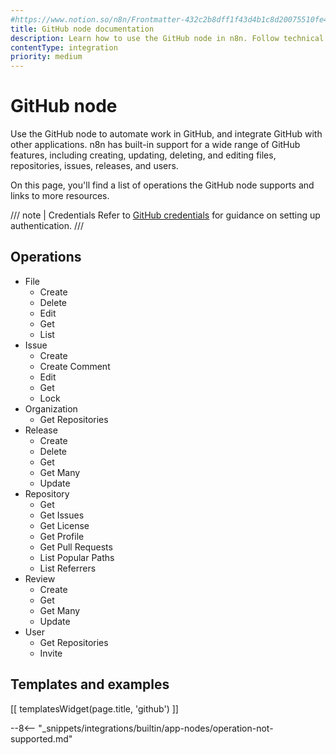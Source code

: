 ```yaml
---
#https://www.notion.so/n8n/Frontmatter-432c2b8dff1f43d4b1c8d20075510fe4
title: GitHub node documentation
description: Learn how to use the GitHub node in n8n. Follow technical documentation to integrate GitHub node into your workflows.
contentType: integration
priority: medium
---
```


# GitHub node

Use the GitHub node to automate work in GitHub, and integrate GitHub with other applications. n8n has built-in support for a wide range of GitHub features, including creating, updating, deleting, and editing files, repositories, issues, releases, and users. 

On this page, you'll find a list of operations the GitHub node supports and links to more resources.

/// note | Credentials
Refer to [GitHub credentials](/integrations/builtin/credentials/github/) for guidance on setting up authentication. 
///

## Operations

* File
	* Create
	* Delete
	* Edit
	* Get
	* List
* Issue
	* Create
	* Create Comment
	* Edit
	* Get
	* Lock
* Organization
	* Get Repositories
* Release
	* Create
	* Delete
	* Get
	* Get Many
	* Update
* Repository
    * Get
	* Get Issues
	* Get License
	* Get Profile
	* Get Pull Requests
	* List Popular Paths
	* List Referrers
* Review
	* Create
	* Get
	* Get Many
	* Update
* User
    * Get Repositories
    * Invite

## Templates and examples

<!-- see https://www.notion.so/n8n/Pull-in-templates-for-the-integrations-pages-37c716837b804d30a33b47475f6e3780 -->
[[ templatesWidget(page.title, 'github') ]]

--8<-- "_snippets/integrations/builtin/app-nodes/operation-not-supported.md"

